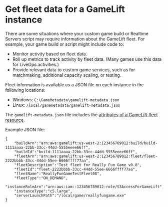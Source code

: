 # Get fleet data for a GameLift instance<a name="gamelift-sdk-server-fleetinfo"></a>

There are some situations where your custom game build or Realtime Servers script may require information about the GameLift fleet\. For example, your game build or script might include code to:
+ Monitor activity based on fleet data\.
+ Roll up metrics to track activity by fleet data\. \(Many games use this data for LiveOps activities\.\)
+ Provide relevant data to custom game services, such as for matchmaking, additional capacity scaling, or testing\.

Fleet information is available as a JSON file on each instance in the following locations:
+ Windows: `C:\GameMetadata\gamelift-metadata.json`
+ Linux: `/local/gamemetadata/gamelift-metadata.json`

The `gamelift-metadata.json` file includes the [attributes of a GameLift fleet resource](https://docs.aws.amazon.com/gamelift/latest/apireference/API_FleetAttributes.html)\.

Example JSON file:

```
{
    "buildArn":"arn:aws:gamelift:us-west-2:123456789012:build/build-1111aaaa-22bb-33cc-44dd-5555eeee66ff",
    "buildId":"build-1111aaaa-22bb-33cc-44dd-5555eeee66ff",
    "fleetArn":"arn:aws:gamelift:us-west-2:123456789012:fleet/fleet-2222bbbb-33cc-44dd-55ee-6666ffff77aa",
    "fleetDescription":"Test fleet for Really Fun Game v0.8",
    "fleetId":"fleet-2222bbbb-33cc-44dd-55ee-6666ffff77aa",
    "fleetName":"ReallyFunGameTestFleet08",
    "fleetType":"ON_DEMAND",
    "instanceRoleArn":"arn:aws:iam::123456789012:role/S3AccessForGameLift",
    "instanceType":"c5.large",
    "serverLaunchPath":"/local/game/reallyfungame.exe"
}
```